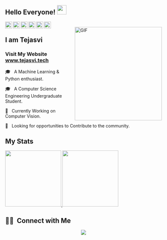## Hello Everyone! <img src="https://raw.githubusercontent.com/iampavangandhi/iampavangandhi/master/gifs/Hi.gif" width="30px"></h2>

<a href="https://www.linkedin.com/in/tejasvi-88b799179/">
  <img align="left" alt="Tejasvi's Linkdein" width="22px" color="00adb5" src="https://cdn.jsdelivr.net/npm/simple-icons@v3/icons/linkedin.svg" />
</a>
<a href="https://github.com/tejasvi541">
  <img align="left" alt="Tejasvi's Github" width="22px" src="https://cdn.jsdelivr.net/npm/simple-icons@v3/icons/github.svg" />
</a>
<a href="https://www.instagram.com/tejasvi.__/">
  <img align="left" alt="Tejasvi's Instagram" width="22px" src="https://cdn.jsdelivr.net/npm/simple-icons@v3/icons/instagram.svg" />
</a>
<a href="https://t.me/Tejas541">
  <img align="left" alt="Tejasvi's Telegram" width="22px" src="https://cdn.jsdelivr.net/npm/simple-icons@v3/icons/telegram.svg" />
</a>
<a href="https://www.hackerrank.com/tejasvi_tanwar51">
  <img align="left" alt="Tejasvi's Hackerrank" width="22px" src="https://cdn.jsdelivr.net/npm/simple-icons@v3/icons/hackerrank.svg" />
</a>
<a href="https://www.kaggle.com/tejasvii">
  <img align="left" alt="Tejasvi's Kaggle" width="22px" src="https://cdn.jsdelivr.net/npm/simple-icons@3.1.0/icons/kaggle.svg" />
</a>
<br />
<img align="right" alt="GIF" src="https://media.giphy.com/media/IpeYSEZshTefe/giphy.gif" width = "280px" height="300px"/>

## I am Tejasvi
### Visit My Website <b><a href="https://www.tejasvi.codes/"> www.tejasvi.tech </a></b>

🎓 &nbsp; A Machine Learning & Python enthusiast.

🎓 &nbsp; A Computer Science Engineering Undergraduate Student.

🤔 &nbsp; Currently Working on Computer Vision.

🤔 &nbsp; Looking for opportunities to Contribute to the community.


## My Stats
<p>
<a href="https://github.com/tejasvi541">
  <img height="180em" src="https://github-readme-stats.vercel.app/api?username=tejasvi541&show_icons=true&theme=radical" />
  <img height="180em" src="https://github-readme-stats-eight-theta.vercel.app/api/top-langs/?username=tejasvi541&theme=radical&layout=compact&exclude_lang=java+r" />
</a>
</p>


##  🤝🏻 &nbsp;Connect with Me

<p align="center">
<a href="mailto:tejasvi.tanwar541@gamil.com"><img src="https://img.shields.io/badge/-tejasvi.tanwar541@gamil.com-D14836?style=flat-square&logo=Gmail&logoColor=white"/></a>

